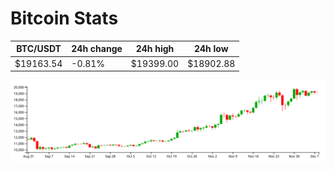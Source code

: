 # Bitcoin Stats

BTC/USDT|24h change|24h high|24h low|
|---|---|---|---|
|$19163.54|-0.81%|$19399.00|$18902.88|

<img src="./chart.svg">
